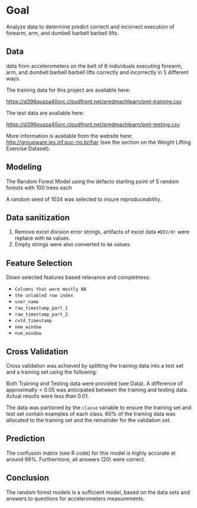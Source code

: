 # Goal

Analyze data to determine predict correctl and incorrect execution of  forearm, arm, and dumbell barbell barbell lifts.

## Data
data from accelerometers on the belt of 6 individuals executing  forearm, arm, and dumbell barbell barbell lifts
correctly and incorrectly in 5 different ways. 

The training data for this project are available here: 

https://d396qusza40orc.cloudfront.net/predmachlearn/pml-training.csv

The test data are available here: 

https://d396qusza40orc.cloudfront.net/predmachlearn/pml-testing.csv
 
More information is available from the website here: http://groupware.les.inf.puc-rio.br/har 
(see the section on the Weight Lifting Exercise Dataset).


## Modeling

The Random Forest Model using the defacto starting point of 5 random forests with 100 trees each

A random seed of 1024 was selected to insure reproduceability. 

## Data sanitization

1.  Remove excel division error strings, artifacts of excel data  `#DIV/0!` were replace with `NA` values.
1.  Empty strings were also converted to `NA` values.


## Feature Selection
Down selected features based relevance and completness:
* `Columns that were mostly NA`
* `the unlabled row index`
* `user_name`
* `raw_timestamp_part_1`
* `raw_timestamp_part_2`
* `cvtd_timestamp`
* `new_window`
* `num_window`

## Cross Validation

Cross validation was achieved by splitting the training data into a test set and a training set using the following:

Both Training and Testing data were provided (see Data).  A difference of approximatly < 0.05 was anticipated between the 
training and testing data. Actual results were less than 0.01.

The data was partioned by the `classe` variable to ensure the training set and test set contain examples of each class. 60% of the training data was allocated to the training set and the remainder for the validation set.

## Prediction
The confusion matrix (see R code) for this model is highly accurate at around 99%. 
Furthermore, all answers (20) were correct.

## Conclusion

The random forest models is a sufficient model, based on the data sets and answers to questions for 
accelerometers measurements.
